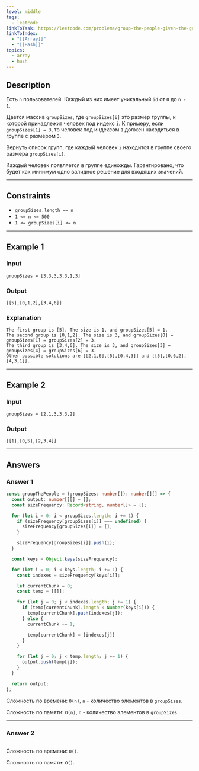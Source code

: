 ```yaml
---
level: middle
tags:
  - leetcode
linkToTask: https://leetcode.com/problems/group-the-people-given-the-group-size-they-belong-to/
linkToIndex:
  - "[[Array]]"
  - "[[Hash]]"
topics:
  - array
  - hash
---
```

## Description

Есть `n` пользователей. Каждый из них имеет уникальный `id` от `0` до `n - 1`.

Дается массив `groupSizes`, где `groupSizes[i]` это размер группы, к которой принадлежит человек под индекс `i`. К примеру, если `groupSizes[1] = 3`, то человек под индексом `1` должен находиться в группе с размером `3`.

Вернуть список групп, где каждый человек `i` находится в группе своего размера `groupSizes[i]`.

Каждый человек появляется в группе единожды. Гарантировано, что будет как минимум одно валидное решение для входящих значений.

---
## Constraints

- `groupSizes.length == n`
- `1 <= n <= 500`
- `1 <= groupSizes[i] <= n`

---
## Example 1

### Input

```
groupSizes = [3,3,3,3,3,1,3]
```
### Output

```
[[5],[0,1,2],[3,4,6]]
```
### Explanation

```
The first group is [5]. The size is 1, and groupSizes[5] = 1.
The second group is [0,1,2]. The size is 3, and groupSizes[0] = groupSizes[1] = groupSizes[2] = 3.
The third group is [3,4,6]. The size is 3, and groupSizes[3] = groupSizes[4] = groupSizes[6] = 3.
Other possible solutions are [[2,1,6],[5],[0,4,3]] and [[5],[0,6,2],[4,3,1]].
```

---
## Example 2

### Input

```
groupSizes = [2,1,3,3,3,2]
```
### Output

```
[[1],[0,5],[2,3,4]]
```

---
## Answers

### Answer 1

```typescript
const groupThePeople = (groupSizes: number[]): number[][] => {
  const output: number[][] = [];
  const sizeFrequency: Record<string, number[]> = {};

  for (let i = 0; i < groupSizes.length; i += 1) {
    if (sizeFrequency[groupSizes[i]] === undefined) {
      sizeFrequency[groupSizes[i]] = [];
    }

    sizeFrequency[groupSizes[i]].push(i);
  }

  const keys = Object.keys(sizeFrequency);

  for (let i = 0; i < keys.length; i += 1) {
    const indexes = sizeFrequency[keys[i]];

    let currentChunk = 0;
    const temp = [[]];

    for (let j = 0; j < indexes.length; j += 1) {
      if (temp[currentChunk].length < Number(keys[i])) {
        temp[currentChunk].push(indexes[j]);
      } else {
        currentChunk += 1;

        temp[currentChunk] = [indexes[j]]
      }
    }

    for (let j = 0; j < temp.length; j += 1) {
      output.push(temp[j]);
    }
  }

  return output;
};
```

Сложность по времени: `O(n)`, `n` - количество элементов в `groupSizes`.

Сложность по памяти: `O(n)`, `n` - количество элементов в `groupSizes`.

---
### Answer 2

```typescript
```

Сложность по времени: `O()`.

Сложность по памяти: `O()`.

